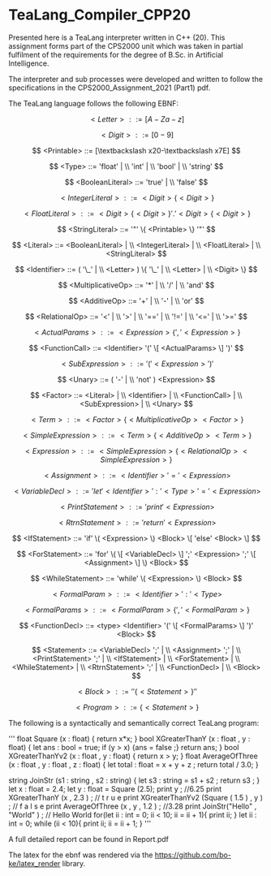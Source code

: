 # TeaLang_Compiler_CPP20

Presented here is a TeaLang interpreter written in C++ (20). This assignment forms part of the CPS2000 unit which was taken in partial fulfilment of the
requirements for the degree of B.Sc. in Artificial Intelligence.

The interpreter and sub processes were developed and written to follow the specifications in the CPS2000_Assignment_2021 (Part1) pdf.

The TeaLang language follows the following EBNF:

$$
<Letter> ::= [A-Za-z]
$$  

$$
<Digit> ::= [0-9]
$$

$$
<Printable> ::= [\textbackslash x20-\textbackslash x7E]
$$

$$
<Type> ::= 'float' | \\ 'int' | \\ 'bool' | \\ 'string'
$$

$$
<BooleanLiteral> ::= 'true' | \\ 'false'
$$

$$ 
<IntegerLiteral> ::= <Digit> \{ <Digit> \}
$$

$$
<FloatLiteral> ::= <Digit> \{ <Digit> \} '.' <Digit> \{ <Digit> \}
$$

$$
<StringLiteral> ::= '"' \{ <Printable> \} '"'
$$

$$
<Literal> ::= <BooleanLiteral> | \\ <IntegerLiteral> | \\ <FloatLiteral> | \\ <StringLiteral>
$$

$$
<Identifier> ::= ( '\_' | \\ <Letter> )  \{ '\_' | \\ <Letter> | \\ <Digit> \}
$$

$$
<MultiplicativeOp> ::= '*' | \\ '/' | \\ 'and' 
$$

$$
<AdditiveOp> ::= '+' | \\ '-' | \\ 'or' 
$$

$$
<RelationalOp> ::= '<' | \\ '>' | \\ '==' | \\ '!=' | \\ '<=' | \\ '>=' 
$$

$$
<ActualParams> ::= <Expression> \{ ',' <Expression> \}
$$

$$
<FunctionCall> ::= <Identifier> '(' \[ <ActualParams> \] ')' 
$$

$$
<SubExpression> ::= '(' <Expression> ')' 
$$

$$
<Unary> ::= ( '-' | \\ 'not' ) <Expression>
$$

$$
<Factor> ::=  <Literal> | \\ <Identifier> | \\ <FunctionCall> | \\ <SubExpression> | \\ <Unary>
$$

$$
<Term> ::= <Factor> \{ <MultiplicativeOp> <Factor> \}
$$

$$
<SimpleExpression> ::= <Term> \{ <AdditiveOp> <Term> \}
$$

$$
<Expression> ::= <SimpleExpression> \{ <RelationalOp> <SimpleExpression> \}
$$

$$
<Assignment> ::= <Identifier> '=' <Expression>
$$

$$
<VariableDecl> ::= 'let' <Identifier> ':' <Type> '=' <Expression>
$$

$$
<PrintStatement> ::= 'print' <Expression>
$$

$$
<RtrnStatement> ::= 'return' <Expression>
$$

$$
<IfStatement> ::= 'if' \( <Expression> \) <Block> \[ 'else' <Block> \]
$$

$$
<ForStatement> ::= 'for' \( \[ <VariableDecl> \] ';' <Expression> ';' \[ <Assignment> \] \) <Block>
$$

$$
<WhileStatement> ::= 'while' \( <Expression> \) <Block> 
$$

$$
<FormalParam> ::= <Identifier> ':' <Type>
$$

$$
<FormalParams> ::= <FormalParam> \{ ',' <FormalParam> \}
$$

$$
<FunctionDecl> ::= <type> <Identifier> '(' \[ <FormalParams> \] ')' <Block>
$$

$$
<Statement> ::=	<VariableDecl> ';' | \\ <Assignment> ';' | \\ <PrintStatement> ';' | \\ <IfStatement> | \\ <ForStatement> | \\ <WhileStatement> | \\ <RtrnStatement> ';' | \\ <FunctionDecl> | \\ <Block>
$$

$$
<Block> ::= '{' \{ <Statement> \} '}' 
$$

$$
<Program> ::= \{ <Statement> \}
$$

The following is a syntactically and semantically correct TeaLang program:

'''
float Square (x : float) {
    return x*x;
}
bool XGreaterThanY (x : float , y : float) {
    let ans : bool = true;
    if (y > x) {ans = false ;}
    return ans;
}
bool XGreaterThanYv2 (x : float , y : float) {
    return x > y;
}
float AverageOfThree (x : float , y : float , z : float) {
    let total : float = x + y + z ;
    return total / 3.0;
}

string JoinStr (s1 : string , s2 : string) {
    let s3 : string = s1 + s2 ;
    return s3 ;
}
let x : float = 2.4;
let y : float = Square (2.5);
print y ; //6.25
print XGreaterThanY (x , 2.3 ) ; // t r u e
print XGreaterThanYv2 (Square ( 1.5 ) , y ) ; // f a l s e
print AverageOfThree (x , y , 1.2 ) ; //3.28
print JoinStr(\"Hello\" , \"World\" ) ; // Hello World
for(let ii : int = 0; ii < 10; ii = ii + 1){
   print ii;
}
let ii : int = 0;
while (ii < 10){
   print ii;
   ii = ii + 1;
}
'''

A full detailed report can be found in Report.pdf

The latex for the ebnf was rendered via the https://github.com/bo-ke/latex_render library.